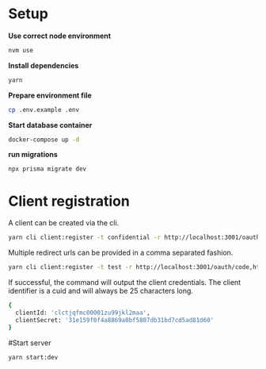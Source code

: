 # Setup
**Use correct node environment**
```sh
nvm use
```
**Install dependencies**
```sh
yarn
```
**Prepare environment file**
```sh
cp .env.example .env
```
**Start database container**
```sh
docker-compose up -d
```
**run migrations**
```sh
npx prisma migrate dev
```

# Client registration
A client can be created via the cli.
```sh
yarn cli client:register -t confidential -r http://localhost:3001/oauth/code
```

Multiple redirect urls can be provided in a comma separated fashion.
```sh
yarn cli client:register -t test -r http://localhost:3001/oauth/code,http://localhost:3001/oauth/authorize
```

If successful, the command will output the client credentials.
The client identifier is a cuid and will always be 25 characters long.
```sh
{
  clientId: 'clctjqfmc00001zu99jkl2maa',
  clientSecret: '31e159f0f4a8869a0bf5807db31bd7cd5ad81d60'
}

```

#Start server
```sh
yarn start:dev
```